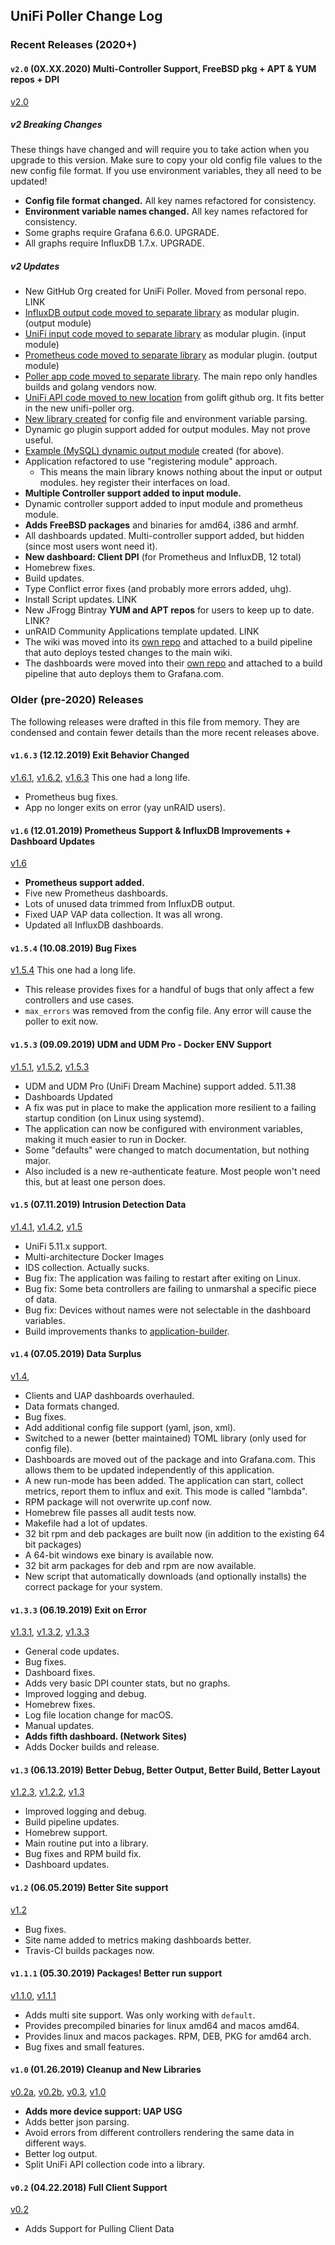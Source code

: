 ## UniFi Poller Change Log

### Recent Releases (2020+)

#### `v2.0` (0X.XX.2020) Multi-Controller Support, FreeBSD pkg + APT & YUM repos + DPI

[v2.0](https://github.com/unifi-poller/unifi-poller/releases/tag/v2.0.0)

##### v2 Breaking Changes

These things have changed and will require you to take action when you upgrade
to this version. Make sure to copy your old config file values to the new config
file format. If you use environment variables, they all need to be updated!

-   **Config file format changed.** All key names refactored for consistency.
-   **Environment variable names changed.** All key names refactored for consistency.
-   Some graphs require Grafana 6.6.0. UPGRADE.
-   All graphs require InfluxDB 1.7.x. UPGRADE.

##### v2 Updates

-   New GitHub Org created for UniFi Poller. Moved from personal repo. LINK
-   [InfluxDB output code moved to separate library](https://github.com/unifi-poller/influxunifi)
    as modular plugin. (output module)
-   [UniFi input code moved to separate library](https://github.com/unifi-poller/inputunifi)
    as modular plugin. (input module)
-   [Prometheus code moved to separate library](https://github.com/unifi-poller/promunifi)
    as modular plugin. (output module)
-   [Poller app code moved to separate library](https://github.com/unifi-poller/poller).
    The main repo only handles builds and golang vendors now.
-   [UniFi API code moved to new location](https://github.com/unifi-poller/unifi)
    from golift github org. It fits better in the new unifi-poller org.
-   [New library created](https://golift.io/cnfg) for config file and environment variable parsing.
-   Dynamic go plugin support added for output modules. May not prove useful.
-   [Example (MySQL) dynamic output module](https://github.com/unifi-poller/mysqlunifi)
    created (for above).
-   Application refactored to use "registering module" approach.
    -   This means the main library knows nothing about the input or output modules.
        hey register their interfaces on load.
-   **Multiple Controller support added to input module.**
-   Dynamic controller support added to input module and prometheus module.
-   **Adds FreeBSD packages** and binaries for amd64, i386 and armhf.
-   All dashboards updated. Multi-controller support added, but hidden
    (since most users wont need it).
-   **New dashboard: Client DPI** (for Prometheus and InfluxDB, 12 total)
-   Homebrew fixes.
-   Build updates.
-   Type Conflict error fixes (and probably more errors added, uhg).
-   Install Script updates. LINK
-   New JFrogg Bintray **YUM and APT repos** for users to keep up to date. LINK?
-   unRAID Community Applications template updated. LINK
-   The wiki was moved into its [own repo](https://github.com/unifi-poller/wiki) and
    attached to a build pipeline that auto deploys tested changes to the main wiki.
-   The dashboards were moved into their [own repo](https://github.com/unifi-poller/dashboards)
    and attached to a build pipeline that auto deploys them to Grafana.com.

### Older (pre-2020) Releases

The following releases were drafted in this file from memory.
They are condensed and contain fewer details than the more recent releases above.

#### `v1.6.3` (12.12.2019) Exit Behavior Changed

[v1.6.1](https://github.com/unifi-poller/unifi-poller/releases/tag/v1.6.1),
[v1.6.2](https://github.com/unifi-poller/unifi-poller/releases/tag/v1.6.2),
[v1.6.3](https://github.com/unifi-poller/unifi-poller/releases/tag/v1.6.3)
This one had a long life.

-   Prometheus bug fixes.
-   App no longer exits on error (yay unRAID users).

#### `v1.6` (12.01.2019) Prometheus Support & InfluxDB Improvements + Dashboard Updates

[v1.6](https://github.com/unifi-poller/unifi-poller/releases/tag/v1.6.0)

-   **Prometheus support added.**
-   Five new Prometheus dashboards.
-   Lots of unused data trimmed from InfluxDB output.
-   Fixed UAP VAP data collection. It was all wrong.
-   Updated all InfluxDB dashboards.

#### `v1.5.4` (10.08.2019) Bug Fixes

[v1.5.4](https://github.com/unifi-poller/unifi-poller/releases/tag/v1.5.4)
This one had a long life.

-   This release provides fixes for a handful of bugs that only affect a few controllers and use cases.
-   `max_errors` was removed from the config file. Any error will cause the poller to exit now.

#### `v1.5.3` (09.09.2019) UDM and UDM Pro - Docker ENV Support

[v1.5.1](https://github.com/unifi-poller/unifi-poller/releases/tag/v1.5.1),
[v1.5.2](https://github.com/unifi-poller/unifi-poller/releases/tag/v1.5.2),
[v1.5.3](https://github.com/unifi-poller/unifi-poller/releases/tag/v1.5.3)

-   UDM and UDM Pro (UniFi Dream Machine) support added. 5.11.38
-   Dashboards Updated
-   A fix was put in place to make the application more resilient to a failing
    startup condition (on Linux using systemd).
-   The application can now be configured with environment variables,
    making it much easier to run in Docker.
-   Some "defaults" were changed to match documentation, but nothing major.
-   Also included is a new re-authenticate feature. Most people won't need this,
    but at least one person does.

#### `v1.5` (07.11.2019) Intrusion Detection Data

[v1.4.1](https://github.com/unifi-poller/unifi-poller/releases/tag/v1.4.1),
[v1.4.2](https://github.com/unifi-poller/unifi-poller/releases/tag/v1.4.2),
[v1.5](https://github.com/unifi-poller/unifi-poller/releases/tag/v1.5.0)

-   UniFi 5.11.x support.
-   Multi-architecture Docker Images
-   IDS collection. Actually sucks.
-   Bug fix: The application was failing to restart after exiting on Linux.
-   Bug fix: Some beta controllers are failing to unmarshal a specific piece of data.
-   Bug fix: Devices without names were not selectable in the dashboard variables.
-   Build improvements thanks to [application-builder](https://github.com/golift/application-builder).

#### `v1.4` (07.05.2019) Data Surplus

[v1.4](https://github.com/unifi-poller/unifi-poller/releases/tag/v1.4.0),

-   Clients and UAP dashboards overhauled.
-   Data formats changed.
-   Bug fixes.
-   Add additional config file support (yaml, json, xml).
-   Switched to a newer (better maintained) TOML library (only used for config file).
-   Dashboards are moved out of the package and into Grafana.com.
    This allows them to be updated independently of this application.
-   A new run-mode has been added. The application can start, collect metrics,
    report them to influx and exit. This mode is called "lambda".
-   RPM package will not overwrite up.conf now.
-   Homebrew file passes all audit tests now.
-   Makefile had a lot of updates.
-   32 bit rpm and deb packages are built now (in addition to the existing 64 bit packages)
-   A 64-bit windows exe binary is available now.
-   32 bit arm packages for deb and rpm are now available.
-   New script that automatically downloads (and optionally installs) the
    correct package for your system.

#### `v1.3.3` (06.19.2019) Exit on Error

[v1.3.1](https://github.com/unifi-poller/unifi-poller/releases/tag/v1.3.1),
[v1.3.2](https://github.com/unifi-poller/unifi-poller/releases/tag/v1.3.2),
[v1.3.3](https://github.com/unifi-poller/unifi-poller/releases/tag/v1.3.3)

-   General code updates.
-   Bug fixes.
-   Dashboard fixes.
-   Adds very basic DPI counter stats, but no graphs.
-   Improved logging and debug.
-   Homebrew fixes.
-   Log file location change for macOS.
-   Manual updates.
-   **Adds fifth dashboard. (Network Sites)**
-   Adds Docker builds and release.

#### `v1.3` (06.13.2019) Better Debug, Better Output, Better Build, Better Layout

[v1.2.3](https://github.com/unifi-poller/unifi-poller/releases/tag/v1.2.3),
[v1.2.2](https://github.com/unifi-poller/unifi-poller/releases/tag/v1.2.2),
[v1.3](https://github.com/unifi-poller/unifi-poller/releases/tag/v1.3.0)

-   Improved logging and debug.
-   Build pipeline updates.
-   Homebrew support.
-   Main routine put into a library.
-   Bug fixes and RPM build fix.
-   Dashboard updates.

#### `v1.2` (06.05.2019) Better Site support

[v1.2](https://github.com/unifi-poller/unifi-poller/releases/tag/v1.2.0)

-   Bug fixes.
-   Site name added to metrics making dashboards better.
-   Travis-CI builds packages now.

#### `v1.1.1` (05.30.2019) Packages! Better run support

[v1.1.0](https://github.com/unifi-poller/unifi-poller/releases/tag/v1.1.0),
[v1.1.1](https://github.com/unifi-poller/unifi-poller/releases/tag/v1.1.1)

-   Adds multi site support. Was only working with `default`.
-   Provides precompiled binaries for linux amd64 and macos amd64.
-   Provides linux and macos packages. RPM, DEB, PKG for amd64 arch.
-   Bug fixes and small features.

#### `v1.0` (01.26.2019) Cleanup and New Libraries

[v0.2a](https://github.com/unifi-poller/unifi-poller/releases/tag/v0.2a),
[v0.2b](https://github.com/unifi-poller/unifi-poller/releases/tag/V0.2b),
[v0.3](https://github.com/unifi-poller/unifi-poller/releases/tag/0.3.0),
[v1.0](https://github.com/unifi-poller/unifi-poller/releases/tag/v1.0.0)

-   **Adds more device support: UAP USG**
-   Adds better json parsing.
-   Avoid errors from different controllers rendering the same data in different ways.
-   Better log output.
-   Split UniFi API collection code into a library.

#### `v0.2` (04.22.2018) Full Client Support

[v0.2](https://github.com/unifi-poller/unifi-poller/releases/tag/v0.2)

-   Adds Support for Pulling Client Data
